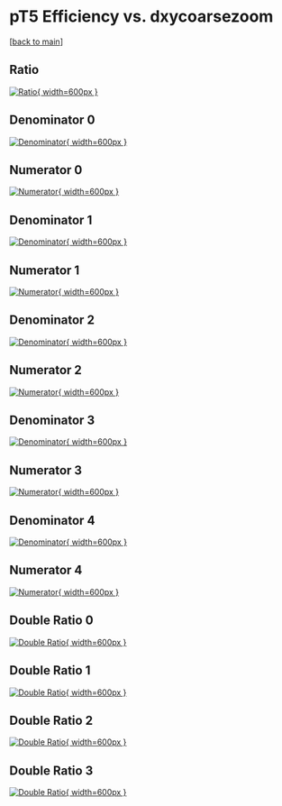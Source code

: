 # pT5 Efficiency vs. dxycoarsezoom

[[back to main](./)]



## Ratio

[![Ratio](../mtv/var/pT5_loweta_13_0_eff_dxycoarsezoom.png){ width=600px }](../mtv/var/pT5_loweta_13_0_eff_dxycoarsezoom.pdf)

## Denominator 0

[![Denominator](../mtv/den/pT5_loweta_13_0_eff_dxycoarsezoom_den0.png){ width=600px }](../mtv/den/pT5_loweta_13_0_eff_dxycoarsezoom_den0.pdf)

## Numerator 0

[![Numerator](../mtv/num/pT5_loweta_13_0_eff_dxycoarsezoom_num0.png){ width=600px }](../mtv/num/pT5_loweta_13_0_eff_dxycoarsezoom_num0.pdf)

## Denominator 1

[![Denominator](../mtv/den/pT5_loweta_13_0_eff_dxycoarsezoom_den1.png){ width=600px }](../mtv/den/pT5_loweta_13_0_eff_dxycoarsezoom_den1.pdf)

## Numerator 1

[![Numerator](../mtv/num/pT5_loweta_13_0_eff_dxycoarsezoom_num1.png){ width=600px }](../mtv/num/pT5_loweta_13_0_eff_dxycoarsezoom_num1.pdf)

## Denominator 2

[![Denominator](../mtv/den/pT5_loweta_13_0_eff_dxycoarsezoom_den2.png){ width=600px }](../mtv/den/pT5_loweta_13_0_eff_dxycoarsezoom_den2.pdf)

## Numerator 2

[![Numerator](../mtv/num/pT5_loweta_13_0_eff_dxycoarsezoom_num2.png){ width=600px }](../mtv/num/pT5_loweta_13_0_eff_dxycoarsezoom_num2.pdf)

## Denominator 3

[![Denominator](../mtv/den/pT5_loweta_13_0_eff_dxycoarsezoom_den3.png){ width=600px }](../mtv/den/pT5_loweta_13_0_eff_dxycoarsezoom_den3.pdf)

## Numerator 3

[![Numerator](../mtv/num/pT5_loweta_13_0_eff_dxycoarsezoom_num3.png){ width=600px }](../mtv/num/pT5_loweta_13_0_eff_dxycoarsezoom_num3.pdf)

## Denominator 4

[![Denominator](../mtv/den/pT5_loweta_13_0_eff_dxycoarsezoom_den4.png){ width=600px }](../mtv/den/pT5_loweta_13_0_eff_dxycoarsezoom_den4.pdf)

## Numerator 4

[![Numerator](../mtv/num/pT5_loweta_13_0_eff_dxycoarsezoom_num4.png){ width=600px }](../mtv/num/pT5_loweta_13_0_eff_dxycoarsezoom_num4.pdf)

## Double Ratio 0

[![Double Ratio](../mtv/ratio/pT5_loweta_13_0_eff_dxycoarsezoom_ratio0.png){ width=600px }](../mtv/ratio/pT5_loweta_13_0_eff_dxycoarsezoom_ratio0.pdf)

## Double Ratio 1

[![Double Ratio](../mtv/ratio/pT5_loweta_13_0_eff_dxycoarsezoom_ratio1.png){ width=600px }](../mtv/ratio/pT5_loweta_13_0_eff_dxycoarsezoom_ratio1.pdf)

## Double Ratio 2

[![Double Ratio](../mtv/ratio/pT5_loweta_13_0_eff_dxycoarsezoom_ratio2.png){ width=600px }](../mtv/ratio/pT5_loweta_13_0_eff_dxycoarsezoom_ratio2.pdf)

## Double Ratio 3

[![Double Ratio](../mtv/ratio/pT5_loweta_13_0_eff_dxycoarsezoom_ratio3.png){ width=600px }](../mtv/ratio/pT5_loweta_13_0_eff_dxycoarsezoom_ratio3.pdf)

